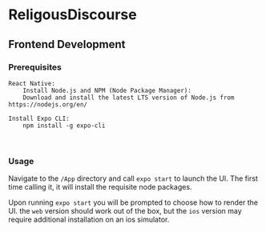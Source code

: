 # ReligousDiscourse

## **Frontend Development**
 
### Prerequisites

    React Native:
        Install Node.js and NPM (Node Package Manager):
        Download and install the latest LTS version of Node.js from https://nodejs.org/en/

    Install Expo CLI:
        npm install -g expo-cli

<br>

### Usage

Navigate to the `/App` directory and call `expo start` to launch the UI. The first time calling it, it will install the requisite node packages. 

Upon running `expo start` you will be prompted to choose how to render the UI. the `web` version should work out of the box, but the `ios` version may require additional installation on an ios simulator.

<br>